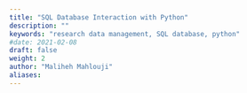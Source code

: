 ```yaml
---
title: "SQL Database Interaction with Python"
description: ""
keywords: "research data management, SQL database, python"
#date: 2021-02-08
draft: false
weight: 2
author: "Maliheh Mahlouji"
aliases:
---
```

